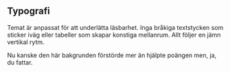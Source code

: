 Typografi
---------

Temat är anpassat för att underlätta läsbarhet. Inga bråkiga textstycken som sticker iväg eller tabeller som skapar konstiga mellanrum. Allt följer en jämn vertikal rytm.

Nu kanske den här bakgrunden förstörde mer än hjälpte poängen men, ja, du fattar.